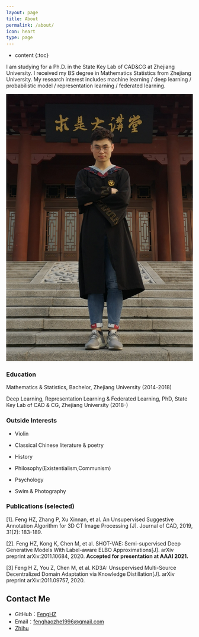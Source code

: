```yaml
---
layout: page
title: About
permalink: /about/
icon: heart
type: page
---
```


* content
{:toc}

I am studying for a Ph.D. in the State Key Lab of CAD&CG at Zhejiang University. I received my BS degree in Mathematics Statistics from Zhejiang University. My research interest includes machine learning / deep learning / probabilistic model / representation learning / federated learning.

![myphoto](/images/about/fhz.jpg)


### Education

Mathematics & Statistics, Bachelor, Zhejiang University (2014-2018)

Deep Learning, Representation Learning & Federated Learning, PhD, State Key Lab of CAD & CG, Zhejiang University (2018-)

### Outside Interests

* Violin

* Classical Chinese literature & poetry

* History

* Philosophy(Existentialism,Communism)

* Psychology

* Swim & Photography


### Publications (selected)

[1]. Feng HZ, Zhang P, Xu Xinnan, et al. An Unsupervised Suggestive Annotation Algorithm for 3D CT Image Processing [J]. Journal of CAD, 2019, 31(2): 183-189.

[2]. Feng HZ, Kong K, Chen M, et al. SHOT-VAE: Semi-supervised Deep Generative Models With Label-aware ELBO Approximations[J]. arXiv preprint arXiv:2011.10684, 2020. **Accepted for presentation at AAAI 2021.**

[3] Feng H Z, You Z, Chen M, et al. KD3A: Unsupervised Multi-Source Decentralized Domain Adaptation via Knowledge Distillation[J]. arXiv preprint arXiv:2011.09757, 2020.

## Contact Me

* GitHub：[FengHZ](https://github.com/FengHZ)
* Email：fenghaozhe1996@gmail.com
* [Zhihu](https://www.zhihu.com/people/feng-hao-zhe-66)


